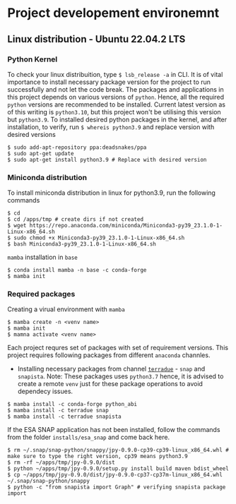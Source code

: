 # Project developement environemnt

## Linux distribution - Ubuntu 22.04.2 LTS

### Python Kernel
To check your linux distribuition, type `$ lsb_release -a` in CLI. It is of vital importance to install necessary package version for the project to run successfully and not let the code break. The packages and applications in this project depends on various versions of `python`. Hence, all the required `python` versions are recommended to be installed. Current latest version as of this writing is `python3.10`, but this project won't be utilising this version but `python3.9`. To installed desired python packages in the kernel, and after installation, to verify, run `$ whereis python3.9` and replace version with desired versions
```
$ sudo add-apt-repository ppa:deadsnakes/ppa
$ sudo apt-get update
$ sudo apt-get install python3.9 # Replace with desired version
```

### Miniconda distribution
To install miniconda distribution in linux for python3.9, run the following commands
```
$ cd
$ cd /apps/tmp # create dirs if not created
$ wget https://repo.anaconda.com/miniconda/Miniconda3-py39_23.1.0-1-Linux-x86_64.sh
$ sudo chmod +x Miniconda3-py39_23.1.0-1-Linux-x86_64.sh
$ bash Miniconda3-py39_23.1.0-1-Linux-x86_64.sh
```

`mamba` installation in `base`
```
$ conda install mamba -n base -c conda-forge
$ mamba init
```

### Required packages
Creating a virual environment with `mamba`
```
$ mamba create -n <venv name>
$ mamba init
$ mamna activate <venv name> 
```

Each project requres set of packages with set of requirement versions. This project requires following packages from different `anaconda` channles.
* Installing necessary packages from channel [`terradue`](https://anaconda.org/Terradue/repo) - `snap` and `snapista`. Note: These packages uses `python3.7` hence, it is advised to create a remote `venv` just for these package operations to avoid dependecy issues. 
```
$ mamba install -c conda-forge python_abi
$ mamba install -c terradue snap
$ mamba install -c terradue snapista
```
If the ESA SNAP application has not been installed, follow the commands from the folder `installs/esa_snap` and come back here.
```
$ rm ~/.snap/snap-python/snappy/jpy-0.9.0-cp39-cp39-linux_x86_64.whl # make sure to type the right version, cp39 means python3.9
$ rm -rf ~/apps/tmp/jpy-0.9.0/dist
$ python ~/apps/tmp/jpy-0.9.0/setup.py install build maven bdist_wheel
$ cp ~/apps/tmp/jpy-0.9.0/dist/jpy-0.9.0-cp37-cp37m-linux_x86_64.whl ~/.snap/snap-python/snappy
$ python -c "from snapista import Graph" # verifying snapista package import
```
